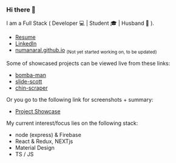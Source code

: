 ### Hi there 👋
I am a Full Stack ( Developer 💻 | Student 🎓 | Husband 💍 ).  

- [Resume](https://drive.google.com/file/d/1I5Cm3UEo-b7U2UGvznG5j7IK5rrjMd3r/view?usp=sharing)
- [LinkedIn](https://www.linkedin.com/in/numanaral/)
- [numanaral.github.io](https://numanaral.github.io/?ref=github) <sub>(Not yet started working on, to be updated)</sub>  

Some of showcased projects can be viewed live from these links:
- [bomba-man](https://git.io/bomba-man)
- [slide-scott](https://git.io/slide-scott)
- [chin-scraper](https://git.io/chin-scraper)

Or you go to the following link for screenshots + summary:
- [Project Showcase](https://github.com/numanaral/project-showcase)

My current interest/focus lies on the following stack:
- node (express) & Firebase
- React & Redux, NEXTjs
- Material Design
- TS / JS
<!--
**numanaral/numanaral** is a ✨ _special_ ✨ repository because its `README.md` (this file) appears on your GitHub profile.

Here are some ideas to get you started:

- 🔭 I’m currently working on ...
- 🌱 I’m currently learning ...
- 👯 I’m looking to collaborate on ...
- 🤔 I’m looking for help with ...
- 💬 Ask me about ...
- 📫 How to reach me: ...
- 😄 Pronouns: ...
- ⚡ Fun fact: ...
-->
